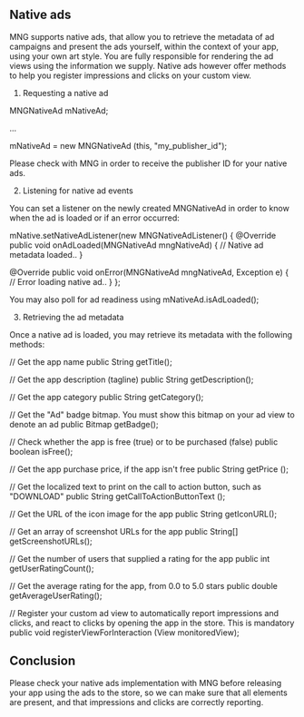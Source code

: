 ## Native ads

MNG supports native ads, that allow you to retrieve the metadata of ad campaigns and present the ads yourself, within the context of your app, using your own art style. You are fully responsible
for rendering the ad views using the information we supply. Native ads however offer methods to help you register impressions and clicks on your custom view.

1. Requesting a native ad

MNGNativeAd mNativeAd;

...

mNativeAd = new MNGNativeAd (this, "my_publisher_id");

Please check with MNG in order to receive the publisher ID for your native ads.


2. Listening for native ad events

You can set a listener on the newly created MNGNativeAd in order to know when the ad is loaded or if an error occurred:

mNative.setNativeAdListener(new MNGNativeAdListener() {
   @Override
   public void onAdLoaded(MNGNativeAd mngNativeAd) {
      // Native ad metadata loaded..
   }

   @Override
   public void onError(MNGNativeAd mngNativeAd, Exception e) {
      // Error loading native ad..
   }
};

You may also poll for ad readiness using mNativeAd.isAdLoaded();

3. Retrieving the ad metadata

Once a native ad is loaded, you may retrieve its metadata with the following methods:

// Get the app name
public String getTitle();

// Get the app description (tagline)
public String getDescription();

// Get the app category
public String getCategory();

// Get the "Ad" badge bitmap. You must show this bitmap on your ad view to denote an ad
public Bitmap getBadge();

// Check whether the app is free (true) or to be purchased (false)
public boolean isFree();

// Get the app purchase price, if the app isn't free
public String getPrice ();

// Get the localized text to print on the call to action button, such as "DOWNLOAD"
public String getCallToActionButtonText ();

// Get the URL of the icon image for the app
public String getIconURL();

// Get an array of screenshot URLs for the app
public String[] getScreenshotURLs();

// Get the number of users that supplied a rating for the app
public int getUserRatingCount();

// Get the average rating for the app, from 0.0 to 5.0 stars
public double getAverageUserRating();

// Register your custom ad view to automatically report impressions and clicks, and react to clicks by opening the app in the store. This is mandatory
public void registerViewForInteraction (View monitoredView);

## Conclusion

Please check your native ads implementation with MNG before releasing your app using the ads to the store, so we can make sure that all elements are present, and that impressions and clicks
are correctly reporting.

